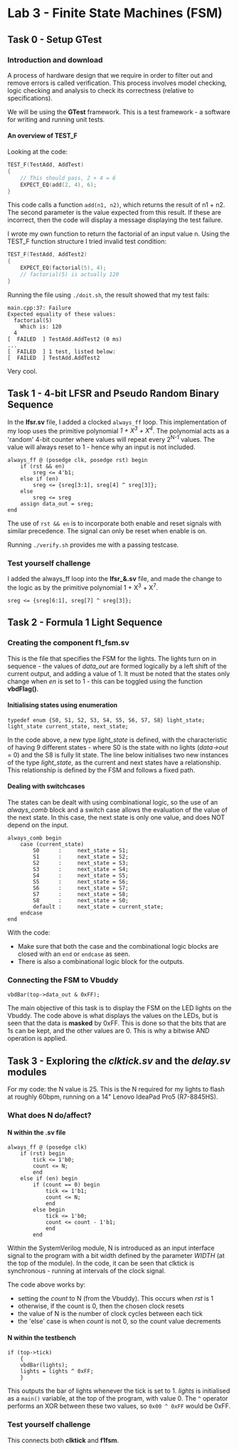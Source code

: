 # Lab 3 - Finite State Machines (FSM)
## Task 0 - Setup GTest

### Introduction and download
A process of hardware design that we require in order to filter out and remove errors is called verification. This process involves model checking, logic checking and analysis to check its correctness (relative to specifications).

We will be using the **GTest** framework. This is a test framework - a software for writing and running unit tests.

#### An overview of TEST_F
Looking at the code:

```cpp
TEST_F(TestAdd, AddTest)
{
    // This should pass, 2 + 4 = 6
    EXPECT_EQ(add(2, 4), 6);
}
```

This code calls a function `add(n1, n2)`, which returns the result of n1 + n2. The second parameter is the value expected from this result. If these are incorrect, then the code will display a message displaying the test failure.

I wrote my own function to return the factorial of an input value n. Using the TEST_F function structure I tried invalid test condition:

```cpp
TEST_F(TestAdd, AddTest2)
{
    EXPECT_EQ(factorial(5), 4);
    // factorial(5) is actually 120
}
```

Running the file using `./doit.sh`, the result showed that my test fails:

```
main.cpp:37: Failure
Expected equality of these values:
  factorial(5)
    Which is: 120
  4
[  FAILED  ] TestAdd.AddTest2 (0 ms)
...
[  FAILED  ] 1 test, listed below:
[  FAILED  ] TestAdd.AddTest2
```

Very cool.

## Task 1 - 4-bit LFSR and Pseudo Random Binary Sequence
In the **lfsr.sv** file, I added a clocked `always_ff` loop. This implementation of my loop uses the primitive polynomial *1 + X<sup>3</sup> + X<sup>4</sup>*. The polynomial acts as a 'random' 4-bit counter where values will repeat every 2<sup>N-1</sup> values. The value will always reset to 1 - hence why an input is not included.

```
always_ff @ (posedge clk, posedge rst) begin
    if (rst && en)
        sreg <= 4'b1;
    else if (en)
        sreg <= {sreg[3:1], sreg[4] ^ sreg[3]};
    else
        sreg <= sreg
    assign data_out = sreg;
end
```
The use of `rst && en` is to incorporate both enable and reset signals with similar precedence. The signal can only be reset when enable is on.

Running `./verify.sh` provides me with a passing testcase. 

### Test yourself challenge
I added the always_ff loop into the **lfsr_&.sv** file, and made the change to the logic as by the primitive polynomial 1 + X<sup>3</sup> + X<sup>7</sup>.
``` 
sreg <= {sreg[6:1], sreg[7] ^ sreg[3]};
```

## Task 2 - Formula 1 Light Sequence

### Creating the component f1_fsm.sv
This is the file that specifies the FSM for the lights. The lights turn on in sequence - the values of *data_out* are formed logically by a left shift of the current output, and adding a value of 1. It must be noted that the states only change when *en* is set to 1 - this can be toggled using the function **vbdFlag()**.

#### Initialising states using enumeration
```
typedef enum {S0, S1, S2, S3, S4, S5, S6, S7, S8} light_state;
light_state current_state, next_state;
```
In the code above, a new type *light_state* is defined, with the characteristic of having 9 different states - where S0 is the state with no lights (*data->out* = 0) and the S8 is fully lit state. The line below initialises two new instances of the type *light_state*, as the current and next states have a relationship. This relationship is defined by the FSM and follows a fixed path.

#### Dealing with switchcases
The states can be dealt with using combinational logic, so the use of an *always_comb* block and a switch case allows the evaluation of the value of the next state. In this case, the next state is only one value, and does NOT depend on the input. 
```
always_comb begin
    case (current_state)
        S0      :     next_state = S1;
        S1      :     next_state = S2;
        S2      :     next_state = S3;
        S3      :     next_state = S4;
        S4      :     next_state = S5;
        S5      :     next_state = S6;
        S6      :     next_state = S7;
        S7      :     next_state = S8;
        S8      :     next_state = S0;
        default :     next_state = current_state;                 
    endcase
end
```
With the code:
* Make sure that both the case and the combinational logic blocks are closed with an `end` or `endcase` as seen.
* There is also a combinational logic block for the outputs.

### Connecting the FSM to Vbuddy
```
vbdBar(top->data_out & 0xFF);
```
The main objective of this task is to display the FSM on the LED lights on the Vbuddy. The code above is what displays the values on the LEDs, but is seen that the data is **masked** by 0xFF. This is done so that the bits that are 1s can be kept, and the other values are 0. This is why a bitwise AND operation is applied.

## Task 3 - Exploring the *clktick.sv* and the *delay.sv* modules
For my code: the N value is 25. This is the N required for my lights to flash at roughly 60bpm, running on a 14" Lenovo IdeaPad Pro5 (R7-8845HS).

### What does N do/affect?
#### N within the .sv file
```
always_ff @ (posedge clk)
    if (rst) begin
        tick <= 1'b0;
        count <= N;  
        end
    else if (en) begin
        if (count == 0) begin
            tick <= 1'b1;
            count <= N;
            end
        else begin
            tick <= 1'b0;
            count <= count - 1'b1;
            end
        end
```
Within the SystemVerilog module, N is introduced as an input interface signal to the program with a bit width defined by the parameter *WIDTH* (at the top of the module). In the code, it can be seen that clktick is synchronous - running at intervals of the clock signal.

The code above works by:
* setting the *count* to N (from the Vbuddy). This occurs when *rst* is 1
* otherwise, if the count is 0, then the chosen clock resets
* the value of N is the number of clock cycles between each tick
* the 'else' case is when *count* is not 0, so the count value decrements

#### N within the testbench
```
if (top->tick)
    {
    vbdBar(lights);
    lights = lights ^ 0xFF;
    }
```
This outputs the bar of lights whenever the tick is set to 1. *lights* is initialised as a `main()` variable, at the top of the program, with value 0. The `^` operator performs an XOR between these two values, so `0x00 ^ 0xFF` would be 0xFF.

### Test yourself challenge
This connects both **clktick** and **f1fsm**.
